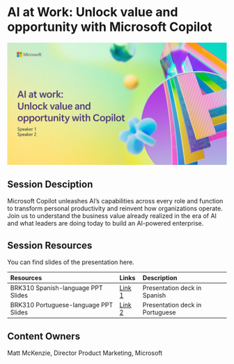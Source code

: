 # AI at Work: Unlock value and opportunity with Microsoft Copilot

![Session cover image with a bright "AI" text in 3D over a blue and purple abstract background.](img/BRK310UnlockValue.png)

## Session Desciption

Microsoft Copilot unleashes AI’s capabilities across every role and function to transform personal productivity and reinvent how organizations operate.  Join us to understand the business value already realized in the era of AI and what leaders are doing today to build an AI-powered enterprise.

## Session Resources
You can find slides of the presentation here.

| Resources          | Links                             | Description        |
|:-------------------|:----------------------------------|:-------------------|
| BRK310 Spanish-language PPT Slides | [Link 1](https://aka.ms/AAslkxp/) | Presentation deck in Spanish|
| BRK310 Portuguese-language PPT Slides | [Link 2](https://aka.ms/AAsmdjx) | Presentation deck in Portuguese|

## Content Owners
Matt McKenzie, Director Product Marketing, Microsoft
